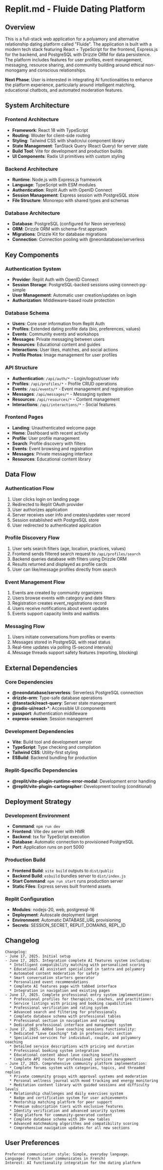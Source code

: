 # Replit.md - Fluide Dating Platform

## Overview

This is a full-stack web application for a polyamory and alternative relationship dating platform called "Fluide". The application is built with a modern tech stack featuring React + TypeScript for the frontend, Express.js for the backend, and PostgreSQL with Drizzle ORM for data persistence. The platform includes features for user profiles, event management, messaging, resource sharing, and community building around ethical non-monogamy and conscious relationships.

**Next Phase**: User is interested in integrating AI functionalities to enhance the platform experience, particularly around intelligent matching, educational chatbots, and automated moderation features.

## System Architecture

### Frontend Architecture
- **Framework**: React 18 with TypeScript
- **Routing**: Wouter for client-side routing
- **Styling**: Tailwind CSS with shadcn/ui component library
- **State Management**: TanStack Query (React Query) for server state
- **Build Tool**: Vite for development and production builds
- **UI Components**: Radix UI primitives with custom styling

### Backend Architecture
- **Runtime**: Node.js with Express.js framework
- **Language**: TypeScript with ESM modules
- **Authentication**: Replit Auth with OpenID Connect
- **Session Management**: Express session with PostgreSQL store
- **File Structure**: Monorepo with shared types and schemas

### Database Architecture
- **Database**: PostgreSQL (configured for Neon serverless)
- **ORM**: Drizzle ORM with schema-first approach
- **Migrations**: Drizzle Kit for database migrations
- **Connection**: Connection pooling with @neondatabase/serverless

## Key Components

### Authentication System
- **Provider**: Replit Auth with OpenID Connect
- **Session Storage**: PostgreSQL-backed sessions using connect-pg-simple
- **User Management**: Automatic user creation/updates on login
- **Authorization**: Middleware-based route protection

### Database Schema
- **Users**: Core user information from Replit Auth
- **Profiles**: Extended dating profile data (bio, preferences, values)
- **Events**: Community events and workshops
- **Messages**: Private messaging between users
- **Resources**: Educational content and guides
- **Interactions**: User likes, matches, and social actions
- **Profile Photos**: Image management for user profiles

### API Structure
- **Authentication**: `/api/auth/*` - Login/logout/user info
- **Profiles**: `/api/profiles/*` - Profile CRUD operations
- **Events**: `/api/events/*` - Event management and registration
- **Messages**: `/api/messages/*` - Messaging system
- **Resources**: `/api/resources/*` - Content management
- **Interactions**: `/api/interactions/*` - Social features

### Frontend Pages
- **Landing**: Unauthenticated welcome page
- **Home**: Dashboard with recent activity
- **Profile**: User profile management
- **Search**: Profile discovery with filters
- **Events**: Event browsing and registration
- **Messages**: Private messaging interface
- **Resources**: Educational content library

## Data Flow

### Authentication Flow
1. User clicks login on landing page
2. Redirected to Replit OAuth provider
3. User authorizes application
4. Server receives user info and creates/updates user record
5. Session established with PostgreSQL store
6. User redirected to authenticated application

### Profile Discovery Flow
1. User sets search filters (age, location, practices, values)
2. Frontend sends filtered search request to `/api/profiles/search`
3. Backend queries database with filters using Drizzle ORM
4. Results returned and displayed as profile cards
5. User can like/message profiles directly from search

### Event Management Flow
1. Events are created by community organizers
2. Users browse events with category and date filters
3. Registration creates event_registrations record
4. Users receive notifications about event updates
5. Events support capacity limits and waitlists

### Messaging Flow
1. Users initiate conversations from profiles or events
2. Messages stored in PostgreSQL with read status
3. Real-time updates via polling (5-second intervals)
4. Message threads support safety features (reporting, blocking)

## External Dependencies

### Core Dependencies
- **@neondatabase/serverless**: Serverless PostgreSQL connection
- **drizzle-orm**: Type-safe database operations
- **@tanstack/react-query**: Server state management
- **@radix-ui/react-***: Accessible UI components
- **passport**: Authentication middleware
- **express-session**: Session management

### Development Dependencies
- **Vite**: Build tool and development server
- **TypeScript**: Type checking and compilation
- **Tailwind CSS**: Utility-first styling
- **ESBuild**: Backend bundling for production

### Replit-Specific Dependencies
- **@replit/vite-plugin-runtime-error-modal**: Development error handling
- **@replit/vite-plugin-cartographer**: Development tooling (conditional)

## Deployment Strategy

### Development Environment
- **Command**: `npm run dev`
- **Frontend**: Vite dev server with HMR
- **Backend**: tsx for TypeScript execution
- **Database**: Automatic connection to provisioned PostgreSQL
- **Port**: Application runs on port 5000

### Production Build
- **Frontend Build**: `vite build` outputs to `dist/public`
- **Backend Build**: `esbuild` bundles server to `dist/index.js`
- **Start Command**: `npm run start` runs production server
- **Static Files**: Express serves built frontend assets

### Replit Configuration
- **Modules**: nodejs-20, web, postgresql-16
- **Deployment**: Autoscale deployment target
- **Environment**: Automatic DATABASE_URL provisioning
- **Secrets**: SESSION_SECRET, REPLIT_DOMAINS, REPL_ID

## Changelog

```
Changelog:
- June 17, 2025. Initial setup
- June 17, 2025. Integration complete AI features system including:
  * Intelligent compatibility matching with personalized scoring
  * Educational AI assistant specialized in tantra and polyamory
  * Automated content moderation for safety
  * Smart conversation starters generator
  * Personalized event recommendations
  * Complete AI features page with tabbed interface
  * Integration in navigation and existing pages
- June 17, 2025. Complete professional entry system implementation:
  * Professional profiles for therapists, coaches, and practitioners
  * Service listings with pricing and booking capabilities
  * Professional verification and rating system
  * Advanced search and filtering for professionals
  * Complete database schema with professional tables
  * Professional section in navigation and routing
  * Dedicated professional interface and management system
- June 17, 2025. Added love coaching sessions functionality:
  * Dedicated "Love Coaching" tab in professionals section
  * Specialized services for individual, couple, and polyamory coaching
  * Detailed service descriptions with pricing and duration
  * Professional booking system integration
  * Educational content about love coaching benefits
  * Complete API routes for professional services management
- June 17, 2025. Comprehensive community platform implementation:
  * Complete forums system with categories, topics, and threaded replies
  * Private community groups with approval systems and moderation
  * Personal wellness journal with mood tracking and energy monitoring
  * Meditation content library with guided sessions and difficulty levels
  * Relationship challenges and daily exercises system
  * Badge and certification system for user achievements
  * Mentorship matching platform for peer support
  * Premium subscription tiers with exclusive features
  * Identity verification and advanced security systems
  * Blog platform for community-generated content
  * Complete database schema with 20+ new tables
  * Advanced matchmaking algorithms and compatibility scoring
  * Comprehensive navigation updates for all new sections
```

## User Preferences

```
Preferred communication style: Simple, everyday language.
Language: French (user communicates in French)
Interest: AI functionality integration for the dating platform
```